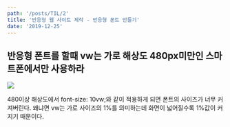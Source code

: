 ```yaml
---
path: '/posts/TIL/2'
title: '반응형 웹 사이트 제작 - 반응형 폰트 만들기'
date: '2019-12-25'
---
```


## 반응형 폰트를 할때 vw는 가로 해상도 480px미만인 스마트폰에서만 사용하라

![](/images/2019-12-25-16-15.png)

480이상 해상도에서 font-size: 10vw;와 같이 적용하게 되면 폰트의 사이즈가 너무 커져버린다. 왜냐면 vw는 가로 사이즈의 1%를 의미하는데 화면이 넓어질수록 1%값이 커지기 때문이다.
